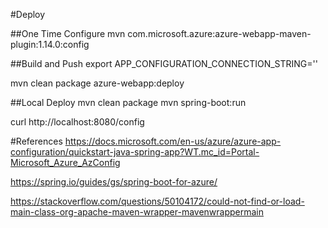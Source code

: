 
#Deploy

##One Time Configure
mvn com.microsoft.azure:azure-webapp-maven-plugin:1.14.0:config

##Build and Push
export APP_CONFIGURATION_CONNECTION_STRING='<connection string>'

mvn clean package azure-webapp:deploy

##Local Deploy
mvn clean package
mvn spring-boot:run

curl http://localhost:8080/config 

#References
https://docs.microsoft.com/en-us/azure/azure-app-configuration/quickstart-java-spring-app?WT.mc_id=Portal-Microsoft_Azure_AzConfig

https://spring.io/guides/gs/spring-boot-for-azure/

https://stackoverflow.com/questions/50104172/could-not-find-or-load-main-class-org-apache-maven-wrapper-mavenwrappermain


